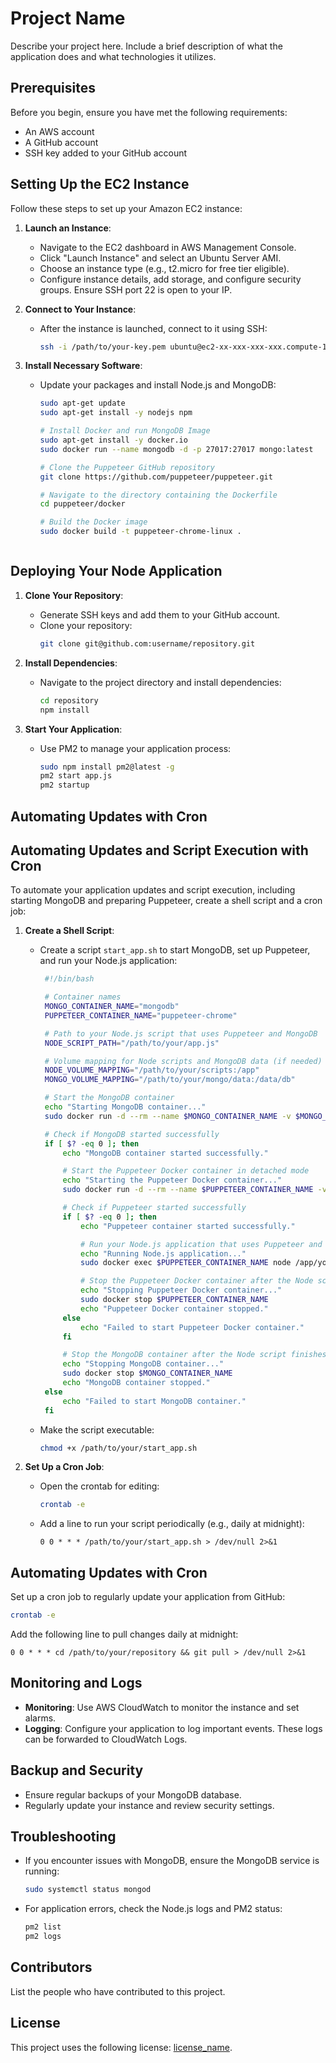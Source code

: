 
# Project Name

Describe your project here. Include a brief description of what the application does and what technologies it utilizes.

## Prerequisites

Before you begin, ensure you have met the following requirements:
- An AWS account
- A GitHub account
- SSH key added to your GitHub account

## Setting Up the EC2 Instance

Follow these steps to set up your Amazon EC2 instance:

1. **Launch an Instance**:
   - Navigate to the EC2 dashboard in AWS Management Console.
   - Click "Launch Instance" and select an Ubuntu Server AMI.
   - Choose an instance type (e.g., t2.micro for free tier eligible).
   - Configure instance details, add storage, and configure security groups. Ensure SSH port 22 is open to your IP.

2. **Connect to Your Instance**:
   - After the instance is launched, connect to it using SSH:
     ```bash
     ssh -i /path/to/your-key.pem ubuntu@ec2-xx-xxx-xxx-xxx.compute-1.amazonaws.com
     ```

3. **Install Necessary Software**:
   - Update your packages and install Node.js and MongoDB:
     ```bash
     sudo apt-get update
     sudo apt-get install -y nodejs npm 

     # Install Docker and run MongoDB Image
     sudo apt-get install -y docker.io
     sudo docker run --name mongodb -d -p 27017:27017 mongo:latest

     # Clone the Puppeteer GitHub repository
     git clone https://github.com/puppeteer/puppeteer.git

     # Navigate to the directory containing the Dockerfile
     cd puppeteer/docker

     # Build the Docker image
     sudo docker build -t puppeteer-chrome-linux .
    ```

## Deploying Your Node Application

1. **Clone Your Repository**:
   - Generate SSH keys and add them to your GitHub account.
   - Clone your repository:
     ```bash
     git clone git@github.com:username/repository.git
     ```

2. **Install Dependencies**:
   - Navigate to the project directory and install dependencies:
     ```bash
     cd repository
     npm install
     ```

3. **Start Your Application**:
   - Use PM2 to manage your application process:
     ```bash
     sudo npm install pm2@latest -g
     pm2 start app.js
     pm2 startup
     ```

## Automating Updates with Cron

## Automating Updates and Script Execution with Cron

To automate your application updates and script execution, including starting MongoDB and preparing Puppeteer, create a shell script and a cron job:

1. **Create a Shell Script**:
   - Create a script `start_app.sh` to start MongoDB, set up Puppeteer, and run your Node.js application:
     ```bash
      #!/bin/bash

      # Container names
      MONGO_CONTAINER_NAME="mongodb"
      PUPPETEER_CONTAINER_NAME="puppeteer-chrome"

      # Path to your Node.js script that uses Puppeteer and MongoDB
      NODE_SCRIPT_PATH="/path/to/your/app.js"

      # Volume mapping for Node scripts and MongoDB data (if needed)
      NODE_VOLUME_MAPPING="/path/to/your/scripts:/app"
      MONGO_VOLUME_MAPPING="/path/to/your/mongo/data:/data/db"

      # Start the MongoDB container
      echo "Starting MongoDB container..."
      sudo docker run -d --rm --name $MONGO_CONTAINER_NAME -v $MONGO_VOLUME_MAPPING mongo:latest

      # Check if MongoDB started successfully
      if [ $? -eq 0 ]; then
          echo "MongoDB container started successfully."

          # Start the Puppeteer Docker container in detached mode
          echo "Starting the Puppeteer Docker container..."
          sudo docker run -d --rm --name $PUPPETEER_CONTAINER_NAME -v $NODE_VOLUME_MAPPING puppeteer-chrome-linux

          # Check if Puppeteer started successfully
          if [ $? -eq 0 ]; then
              echo "Puppeteer container started successfully."

              # Run your Node.js application that uses Puppeteer and MongoDB
              echo "Running Node.js application..."
              sudo docker exec $PUPPETEER_CONTAINER_NAME node /app/your_script.js

              # Stop the Puppeteer Docker container after the Node script finishes
              echo "Stopping Puppeteer Docker container..."
              sudo docker stop $PUPPETEER_CONTAINER_NAME
              echo "Puppeteer Docker container stopped."
          else
              echo "Failed to start Puppeteer Docker container."
          fi

          # Stop the MongoDB container after the Node script finishes
          echo "Stopping MongoDB container..."
          sudo docker stop $MONGO_CONTAINER_NAME
          echo "MongoDB container stopped."
      else
          echo "Failed to start MongoDB container."
      fi
     ```

   - Make the script executable:
     ```bash
     chmod +x /path/to/your/start_app.sh
     ```

2. **Set Up a Cron Job**:
   - Open the crontab for editing:
     ```bash
     crontab -e
     ```

   - Add a line to run your script periodically (e.g., daily at midnight):
     ```cron
     0 0 * * * /path/to/your/start_app.sh > /dev/null 2>&1
     ```


## Automating Updates with Cron

Set up a cron job to regularly update your application from GitHub:

```bash
crontab -e
```

Add the following line to pull changes daily at midnight:

```cron
0 0 * * * cd /path/to/your/repository && git pull > /dev/null 2>&1
```

## Monitoring and Logs

- **Monitoring**: Use AWS CloudWatch to monitor the instance and set alarms.
- **Logging**: Configure your application to log important events. These logs can be forwarded to CloudWatch Logs.

## Backup and Security

- Ensure regular backups of your MongoDB database.
- Regularly update your instance and review security settings.

## Troubleshooting

- If you encounter issues with MongoDB, ensure the MongoDB service is running:
  ```bash
  sudo systemctl status mongod
  ```

- For application errors, check the Node.js logs and PM2 status:
  ```bash
  pm2 list
  pm2 logs
  ```

## Contributors

List the people who have contributed to this project.

## License

This project uses the following license: [license_name](link_to_license).
